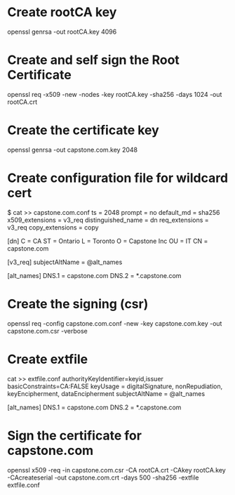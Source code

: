 # Create rootCA key
openssl genrsa -out rootCA.key 4096

# Create and self sign the Root Certificate
openssl req -x509 -new -nodes -key rootCA.key -sha256 -days 1024 -out rootCA.crt

# Create the certificate key
openssl genrsa -out capstone.com.key 2048

# Create configuration file for wildcard cert
$ cat >> capstone.com.conf
ts = 2048
prompt = no
default_md = sha256
x509_extensions = v3_req
distinguished_name = dn
req_extensions = v3_req
copy_extensions = copy 

[dn]
C = CA
ST = Ontario
L = Toronto
O = Capstone Inc
OU = IT
CN = capstone.com

[v3_req]
subjectAltName = @alt_names

[alt_names]
DNS.1 = capstone.com
DNS.2 = *.capstone.com

# Create the signing (csr)
openssl req -config capstone.com.conf -new -key capstone.com.key -out capstone.com.csr -verbose

# Create extfile
cat >> extfile.conf
authorityKeyIdentifier=keyid,issuer
basicConstraints=CA:FALSE
keyUsage = digitalSignature, nonRepudiation, keyEncipherment, dataEncipherment
subjectAltName = @alt_names

[alt_names]
DNS.1 = capstone.com
DNS.2 = *.capstone.com

# Sign the certificate for capstone.com
openssl x509 -req -in capstone.com.csr -CA rootCA.crt -CAkey rootCA.key -CAcreateserial -out capstone.com.crt -days 500 -sha256 -extfile extfile.conf
